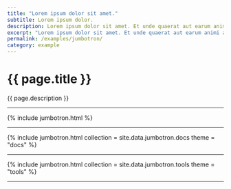 ```yaml
---
title: "Lorem ipsum dolor sit amet."
subtitle: Lorem ipsum dolor.
description: Lorem ipsum dolor sit amet. Et unde quaerat aut earum animi aut explicabo saepe qui quibusdam accusamus ut velit asperiores vel natus temporibus. Qui sapiente saepe qui totam saepe est suscipit quia vel error provident cum omnis eius aut galisum rem nulla dolor? Qui internos voluptas est nulla odit est temporibus expedita eos quidem cumque. Ea voluptates eligendi quo rerum libero et molestiae harum vel fugit magni et cupiditate optio At quia consequuntur ut exercitationem laboriosam. Cum blanditiis voluptatibus At amet sunt At quia deleniti id quibusdam neque ut odio placeat.
excerpt: "Lorem ipsum dolor sit amet. Et unde quaerat aut earum animi aut explicabo saepe qui quibusdam accusamus ut velit asperiores vel natus temporibus."
permalink: /examples/jumbotron/
category: example
---
```


<h1>{{ page.title }}</h1>
<p class = "text-justify">{{ page.description }}</p>
<hr>
{% include jumbotron.html %}<hr>
{% include jumbotron.html collection = site.data.jumbotron.docs theme = "docs" %}<hr>
{% include jumbotron.html collection = site.data.jumbotron.tools theme = "tools" %}<hr>
